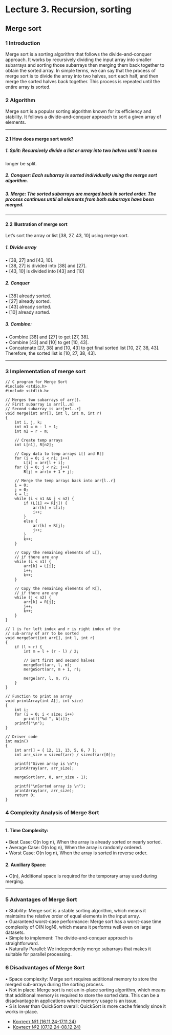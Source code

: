 # Lecture 3. Recursion, sorting

## Merge sort
### 1 Introduction
Merge sort is a sorting algorithm that follows the divide-and-conquer approach. It works by recursively dividing the input array into smaller subarrays and sorting those subarrays then merging them back together to obtain the sorted array.
In simple terms, we can say that the process of merge sort is to divide the array into two halves, sort each half, and then merge the sorted halves back together. This process is repeated until the entire array is sorted.
### 2 Algorithm
Merge sort is a popular sorting algorithm known for its efficiency and stability.
It follows a divide-and-conquer approach to sort a given array of elements. 
***
#### 2.1 How does merge sort work?


##### 1. Split: Recursively divide a list or array into two halves until it can no
longer be split.  
##### 2. Conquer: Each subarray is sorted individually using the merge sort algorithm.  
##### 3. Merge: The sorted subarrays are merged back in sorted order. The process continues until all elements from both subarrays have been merged.  
***
#### 2.2 Illustration of merge sort
Let’s sort the array or list [38, 27, 43, 10] using merge sort.  
##### 1. Divide array
• [38, 27] and [43, 10].    
• [38, 27] is divided into [38] and [27].  
• [43, 10] is divided into [43] and [10]  
##### 2. Conquer
• [38] already sorted.  
• [27] already sorted.  
• [43] already sorted.  
• [10] already sorted.  
##### 3. Combine:
• Combine [38] and [27] to get [27, 38].  
• Combine [43] and [10] to get [10, 43].  
• Concatenate [27, 38] and [10, 43] to get final sorted list [10, 27, 38, 43].  
Therefore, the sorted list is [10, 27, 38, 43].  
***
### 3 Implementation of merge sort
```
// C program for Merge Sort
#include <stdio.h>
#include <stdlib.h>

// Merges two subarrays of arr[].
// First subarray is arr[l..m]
// Second subarray is arr[m+1..r]
void merge(int arr[], int l, int m, int r)
{
    int i, j, k;
    int n1 = m - l + 1;
    int n2 = r - m;

    // Create temp arrays
    int L[n1], R[n2];

    // Copy data to temp arrays L[] and R[]
    for (i = 0; i < n1; i++)
        L[i] = arr[l + i];
    for (j = 0; j < n2; j++)
        R[j] = arr[m + 1 + j];

    // Merge the temp arrays back into arr[l..r]
    i = 0;
    j = 0;
    k = l;
    while (i < n1 && j < n2) {
        if (L[i] <= R[j]) {
            arr[k] = L[i];
            i++;
        }
        else {
            arr[k] = R[j];
            j++;
        }
        k++;
    }

    // Copy the remaining elements of L[],
    // if there are any
    while (i < n1) {
        arr[k] = L[i];
        i++;
        k++;
    }

    // Copy the remaining elements of R[],
    // if there are any
    while (j < n2) {
        arr[k] = R[j];
        j++;
        k++;
    }
}

// l is for left index and r is right index of the
// sub-array of arr to be sorted
void mergeSort(int arr[], int l, int r)
{
    if (l < r) {
        int m = l + (r - l) / 2;

        // Sort first and second halves
        mergeSort(arr, l, m);
        mergeSort(arr, m + 1, r);

        merge(arr, l, m, r);
    }
}

// Function to print an array
void printArray(int A[], int size)
{
    int i;
    for (i = 0; i < size; i++)
        printf("%d ", A[i]);
    printf("\n");
}

// Driver code
int main()
{
    int arr[] = { 12, 11, 13, 5, 6, 7 };
    int arr_size = sizeof(arr) / sizeof(arr[0]);

    printf("Given array is \n");
    printArray(arr, arr_size);

    mergeSort(arr, 0, arr_size - 1);

    printf("\nSorted array is \n");
    printArray(arr, arr_size);
    return 0;
}
```
### 4 Complexity Analysis of Merge Sort
***
#### 1. Time Complexity:
• Best Case: O(n log n), When the array is already sorted or nearly
sorted.  
• Average Case: O(n log n), When the array is randomly ordered.  
• Worst Case: O(n log n), When the array is sorted in reverse order.  
#### 2. Auxiliary Space:
• O(n), Additional space is required for the temporary array used
during merging.
***
### 5 Advantages of Merge Sort
• Stability: Merge sort is a stable sorting algorithm, which means it maintains
the relative order of equal elements in the input array.  
• Guaranteed worst-case performance: Merge sort has a worst-case
time complexity of O(N logN), which means it performs well even on
large datasets.  
• Simple to implement: The divide-and-conquer approach is straightforward.  
• Naturally Parallel: We independently merge subarrays that makes it
suitable for parallel processing.  
### 6 Disadvantages of Merge Sort
• Space complexity: Merge sort requires additional memory to store the
merged sub-arrays during the sorting process.  
• Not in place: Merge sort is not an in-place sorting algorithm, which
means that additional memory is required to store the sorted data. This
can be a disadvantage in applications where memory usage is an issue.  
• S is lower than QuickSort overall: QuickSort is more cache friendly
since it works in-place.  

- [Контест №1 (16.11.24-17.11.24)](https://github.com/sofa797/HSE/tree/main/course%20C)
- [Контест №2 (07.12.24-08.12.24)]()
